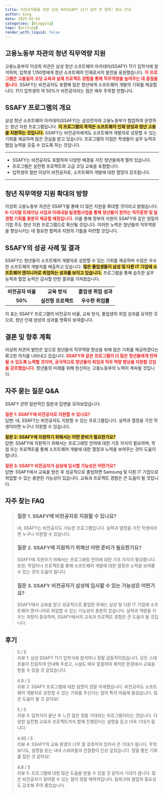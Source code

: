 ```yaml
---
title: 비전공자들을 위한 삼성 싸피SSAFY 11기 입학 전 필독! 중요 안내
author: bing
date: 2025-02-03
categories: [Blogging]
tags: [writing]
render_with_liquid: false
---
```



<h2 id='고용노동부_청년_직무역량_지원'>고용노동부 차관의 청년 직무역량 지원</h2>

<p>고용노동부의 이성희 차관은 삼성 청년 소프트웨어 아카데미(SSAFY) 11기 입학식에 참석하여, 입학생 1,150명에게 청년 소프트웨어 인재로서의 발전을 응원했습니다. <b><span style="color: #ee2323;">이 프로그램은 고품질의 코딩 교육과 실제 프로젝트 경험을 통해 직무역량을 높여주는 데 중점을 둡니다.</span></b> SSAFY는 비전공자도 포함해 많은 청년에게 소프트웨어 개발의 기회를 제공합니다. 11기 입학생의 약 50%가 비전공자라는 점은 매우 주목할 만합니다.</p>

<h2 id='SSAFY_프로그램_소개'>SSAFY 프로그램의 개요</h2>

<p>삼성 청년 소프트웨어 아카데미(SSAFY)는 삼성전자와 고용노동부가 협업하여 운영하는 청년 지원 프로그램입니다. <b><span style="background-color: #ffe066;">이 프로그램의 목적은 소프트웨어 인재 양성과 청년 고용을 지원하는 것입니다.</span></b> SSAFY는 비전공자에게도 소프트웨어 개발자로 성장할 수 있는 기회를 제공하며 많은 관심을 받고 있습니다. 프로그램의 이점은 학생들이 실무 능력과 협업 능력을 갖출 수 있도록 하는 것입니다.</p>

<hr />

<ul>
    <li>SSAFY는 비전공자도 포함하여 다양한 배경을 가진 청년들에게 열려 있습니다.</li>
    <li>프로그램은 실전형 프로젝트와 고급 코딩 교육을 포함합니다.</li>
    <li>입학생의 절반 이상이 비전공자로, 소프트웨어 개발에 대한 열망이 강조됩니다.</li>
</ul>

<hr />

<h2 id='청년_직무역량_지원의_확대'>청년 직무역량 지원 확대의 방향</h2>

<p>이성희 고용노동부 차관은 SSAFY를 통해 더 많은 지원을 확대할 것이라고 밝혔습니다. <b><span style="color: #ee2323;">K-디지털 트레이닝 사업과 미래내일 일경험사업을 통해 청년들이 원하는 직무훈련 및 일경험 기회를 충분히 제공할 예정입니다.</span></b> 이를 통해 정부의 지원이 SSAFY와 같은 양질의 기업 주도 청년 지원 프로그램으로 확산될 것입니다. 이러한 노력은 청년들의 직무역량을 향상시키는 데 필요한 협력과 지원의 기틀을 마련할 것입니다.</p>

<h2 id='SSAFY의_성공_사례'>SSAFY의 성공 사례 및 결과</h2>

<p>SSAFY는 청년들이 소프트웨어 개발자로 성장할 수 있는 기회를 제공하며 수많은 우수한 소프트웨어 개발자를 배출하고 있습니다. <b><span style="background-color: #ffe066;">많은 졸업생들이 삼성 및 다른 IT 기업에 소프트웨어 엔지니어로 취업하는 성과를 보이고 있습니다.</span></b> 프로그램을 통해 습득한 실무 능력과 협업 능력은 감사할 만한 결과를 가져왔습니다.</p>

<table>
    <tr>
        <td style="text-align: center; height: 17px;"><b>비전공자 비율</b></td>
        <td style="text-align: center; height: 17px;"><b>교육 방식</b></td>
        <td style="text-align: center; height: 17px;"><b>졸업생 취업 성과</b></td>
    </tr>
    <tr>
        <td style="text-align: center; height: 17px;"><b>50%</b></td>
        <td style="text-align: center; height: 17px;"><b>실전형 프로젝트</b></td>
        <td style="text-align: center; height: 17px;"><b>우수한 취업률</b></td>
    </tr>
</table>

<p>이 표는 SSAFY 프로그램의 비전공자 비율, 교육 방식, 졸업생의 취업 성과를 요약한 것으로, 청년 인재 양성의 성과를 명확히 보여줍니다.</p>

<h2 id='결론'>결론 및 향후 계획</h2>

<p>이성희 차관의 발언은 앞으로 청년들의 직무역량 향상을 위해 많은 기회를 제공하겠다는 확고한 의지를 나타내고 있습니다. <b><span style="color: #ee2323;">SSAFY와 같은 프로그램이 더 많은 청년들에게 전파될 수 있도록 노력할 것이며, 궁극적으로 청년들의 취업과 직무 역량 향상을 지원할 것임을 강조했습니다.</span></b> 청년들의 미래를 위해 헌신하는 고용노동부의 노력이 계속될 것입니다.</p>

<h2 id='자주_묻는_질문_QNA'>자주 묻는 질문 Q&A</h2>

<p>SSAFY 관련 일반적인 질문과 답변을 모아보았습니다.</p>

<p><b><span style="color: #ee2323;">질문 1: SSAFY에 비전공자로 지원할 수 있나요?</span></b><br>답변: 네, SSAFY는 비전공자도 지원할 수 있는 프로그램입니다. 실력과 열정을 가진 학생이라면 누구나 지원할 수 있습니다.</p>

<p><b><span style="background-color: #ffe066;">질문 2: SSAFY에 지원하기 위해서는 어떤 준비가 필요한가요?</span></b><br>답변: SSAFY에 지원하기 위해서는 프로그래밍 언어에 대한 기초 지식이 필요하며, 학업 또는 프로젝트를 통해 소프트웨어 개발에 대한 열정과 노력을 보여주는 것이 도움이 됩니다.</p>

<p><b><span style="color: #ee2323;">질문 3: SSAFY 비전공자가 삼성에 입사할 가능성은 어떤가요?</span></b><br>답변: SSAFY에서 교육을 받은 후 성공적으로 졸업하면 Samsung 및 다른 IT 기업으로 취업할 수 있는 충분한 가능성이 있습니다. 교육과 프로젝트 경험은 큰 도움이 될 것입니다.</p>


<h2 id='자주_찾는_FAQ'>자주 찾는 FAQ</h2>
<div itemscope="" itemtype="https://schema.org/FAQPage">
<blockquote>
<div itemscope="" itemprop="mainEntity" itemtype="https://schema.org/Question">
<h3 itemprop="name">질문 1. SSAFY에 비전공자로 지원할 수 있나요?</h3>
<div itemscope="" itemprop="acceptedAnswer" itemtype="https://schema.org/Answer">
<span itemprop="text">
<p>네, SSAFY는 비전공자도 가능한 프로그램입니다. 실력과 열정을 가진 학생이라면 누구나 지원할 수 있습니다.</p>
</span>
</div>
</div>
<div itemscope="" itemprop="mainEntity" itemtype="https://schema.org/Question">
<h3 itemprop="name">질문 2. SSAFY에 지원하기 위해선 어떤 준비가 필요한가요?</h3>
<div itemscope="" itemprop="acceptedAnswer" itemtype="https://schema.org/Answer">
<span itemprop="text">
<p>SSAFY에 지원하기 위해서는 프로그래밍 언어에 대한 기초 지식이 필요합니다. 또한, 학업이나 프로젝트를 통해 소프트웨어 개발에 대한 열정과 노력을 보여줄 수 있는 것이 도움이 됩니다.</p>
</span>
</div>
</div>
<div itemscope="" itemprop="mainEntity" itemtype="https://schema.org/Question">
<h3 itemprop="name">질문 3. SSAFY 비전공자가 삼성에 입사할 수 있는 가능성은 어떤가요?</h3>
<div itemscope="" itemprop="acceptedAnswer" itemtype="https://schema.org/Answer">
<span itemprop="text">
<p>SSAFY에서 교육을 받고 성공적으로 졸업한 후에는 삼성 및 다른 IT 기업에 소프트웨어 엔지니어로 취업할 수 있는 가능성이 충분히 있습니다. 실력과 역량을 키우는 과정이 중요하며, SSAFY에서의 교육과 프로젝트 경험은 큰 도움이 될 것입니다.</p>
</span>
</div>
</div>
</blockquote>
</div>
<h2 id='후기'>후기</h2>
<div itemscope itemtype="https://schema.org/Product">
  <blockquote>
  <div itemprop="review" itemscope itemtype="https://schema.org/Review">
      <div itemprop="reviewRating" itemscope itemtype="https://schema.org/Rating"> <span itemprop="ratingValue">5</span> / <span itemprop="bestRating">5</span> </div>
      <span itemprop="reviewBody">리뷰 1: 삼성 SSAFY 11기 입학식에 참석하니 정말 감동적이었습니다. 모든 스태프들이 친절하게 안내해 주셨고, 시설도 매우 깔끔하여 쾌적한 환경에서 교육을 받을 수 있을 것 같았습니다.</span>
  </div>
  <br>
  <div itemprop="review" itemscope itemtype="https://schema.org/Review">
      <div itemprop="reviewRating" itemscope itemtype="https://schema.org/Rating"> <span itemprop="ratingValue">4.9</span> / <span itemprop="bestRating">5</span> </div>
      <span itemprop="reviewBody">리뷰 2: SSAFY 프로그램에 대한 설명이 정말 자세했습니다. 비전공자도 소프트웨어 개발자로 성장할 수 있는 기회를 주신다는 점이 특히 마음에 들었습니다. 많은 도움이 될 것 같아요!</span>
  </div>
  <br>
  <div itemprop="review" itemscope itemtype="https://schema.org/Review">
      <div itemprop="reviewRating" itemscope itemtype="https://schema.org/Rating"> <span itemprop="ratingValue">5</span> / <span itemprop="bestRating">5</span> </div>
      <span itemprop="reviewBody">리뷰 3: 입학식이 끝난 후 느낀 점은 정말 기대되는 프로그램이라는 것입니다. 다양한 실전형 교육과 프로젝트까지 함께 진행된다는 설명을 듣고 더욱 기대가 됩니다.</span>
  </div>
  <br>
  <div itemprop="review" itemscope itemtype="https://schema.org/Review">
      <div itemprop="reviewRating" itemscope itemtype="https://schema.org/Rating"> <span itemprop="ratingValue">4.95</span> / <span itemprop="bestRating">5</span> </div>
      <span itemprop="reviewBody">리뷰 4: SSAFY의 교육 환경이 너무 잘 갖추어져 있어서 큰 기대가 됩니다. 무엇보다도, 설명을 듣는 내내 스태프들의 친절함이 인상 깊었습니다. 정말 좋은 기회를 잡은 것 같아요!</span>
  </div>
  <br>
  <div itemprop="review" itemscope itemtype="https://schema.org/Review">
      <div itemprop="reviewRating" itemscope itemtype="https://schema.org/Rating"> <span itemprop="ratingValue">4.8</span> / <span itemprop="bestRating">5</span> </div>
      <span itemprop="reviewBody">리뷰 5: 프로그램에 대한 많은 도움을 받을 수 있을 것 같아서 기대가 큽니다. 많은 비전공자가 참여할 수 있는 점이 정말 매력적입니다. 팀워크와 협업의 중요성도 강조해 주어 좋았습니다.</span>
  </div>
  <br>
  </blockquote>
</div>
